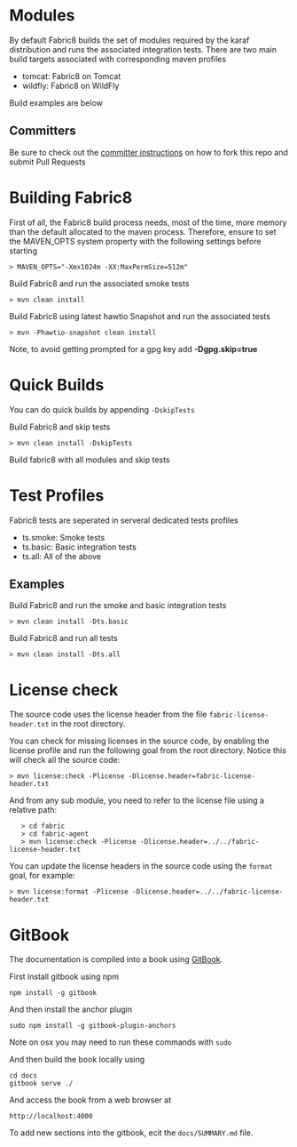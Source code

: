 Modules
===================

By default Fabric8 builds the set of modules required by the karaf distribution and runs the associated integration tests.
There are two main build targets associated with corresponding maven profiles

* tomcat: Fabric8 on Tomcat 
* wildfly: Fabric8 on WildFly

Build examples are below

Committers
----------

Be sure to check out the [committer instructions](http://174.129.32.31:8080/) on how to fork this repo and submit Pull Requests

Building Fabric8
============

First of all, the Fabric8 build process needs, most 
of the time, more memory than the default allocated
to the maven process. Therefore, ensure to set the 
MAVEN_OPTS system property with the following settings
before starting

    > MAVEN_OPTS="-Xmx1024m -XX:MaxPermSize=512m"

Build Fabric8 and run the associated smoke tests

    > mvn clean install
    
Build Fabric8 using latest hawtio Snapshot and run the associated tests

    > mvn -Phawtio-snapshot clean install

Note, to avoid getting prompted for a gpg key add **-Dgpg.skip=true**

Quick Builds
==========

You can do quick builds by appending `-DskipTests`

Build Fabric8 and skip tests

    > mvn clean install -DskipTests

Build fabric8 with all modules and skip tests

Test Profiles
==========

Fabric8 tests are seperated in serveral dedicated tests profiles

* ts.smoke:   Smoke tests
* ts.basic:   Basic integration tests
* ts.all:     All of the above

Examples
--------

Build Fabric8 and run the smoke and basic integration tests

    > mvn clean install -Dts.basic
    
Build Fabric8 and run all tests

    > mvn clean install -Dts.all
    

License check
=============

The source code uses the license header from the file ```fabric-license-header.txt``` in the root directory.

You can check for missing licenses in the source code, by enabling the license profile and run the following goal from the root directory. Notice this will check all the source code:

    > mvn license:check -Plicense -Dlicense.header=fabric-license-header.txt

And from any sub module, you need to refer to the license file using a relative path:

```
   > cd fabric
   > cd fabric-agent
   > mvn license:check -Plicense -Dlicense.header=../../fabric-license-header.txt 
```

You can update the license headers in the source code using the ```format``` goal, for example:

    > mvn license:format -Plicense -Dlicense.header=../../fabric-license-header.txt 


GitBook
=======

The documentation is compiled into a book using [GitBook](https://github.com/GitbookIO/gitbook).

First install gitbook using npm

    npm install -g gitbook

And then install the anchor plugin

    sudo npm install -g gitbook-plugin-anchors    

Note on osx you may need to run these commands with `sudo`

And then build the book locally using

    cd docs
    gitbook serve ./

And access the book from a web browser at

    http://localhost:4000

To add new sections into the gitbook, ecit the `docs/SUMMARY.md` file.

